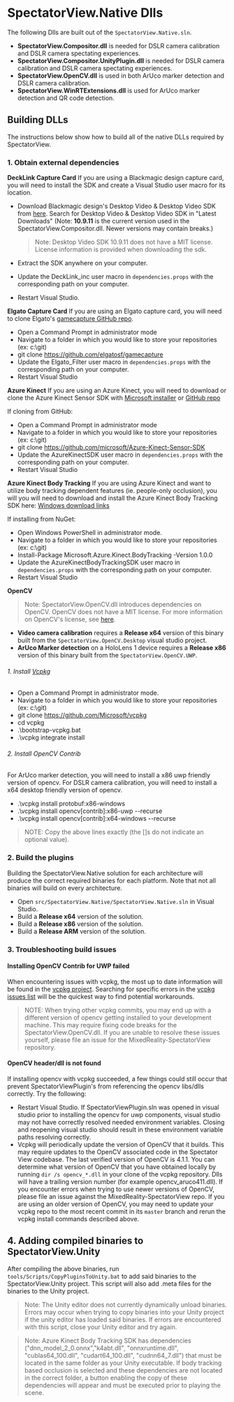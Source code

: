# SpectatorView.Native Dlls

The following Dlls are built out of the `SpectatorView.Native.sln`.

- **SpectatorView.Compositor.dll** is needed for DSLR camera calibration and DSLR camera spectating experiences.
- **SpectatorView.Compositor.UnityPlugin.dll** is needed for DSLR camera calibration and DSLR camera spectating experiences.
- **SpectatorView.OpenCV.dll** is used in both ArUco marker detection and DSLR camera calibration.
- **SpectatorView.WinRTExtensions.dll** is used for ArUco marker detection and QR code detection.

## Building DLLs

The instructions below show how to build all of the native DLLs required by SpectatorView.

### 1. Obtain external dependencies

**DeckLink Capture Card**
If you are using a Blackmagic design capture card, you will need to install the SDK and create a Visual Studio user macro for its location.

- Download Blackmagic design's Desktop Video & Desktop Video SDK from [here](https://www.blackmagicdesign.com/support). Search for Desktop Video & Desktop Video SDK in "Latest Downloads" (Note: **10.9.11** is the current version used in the SpectatorView.Compositor.dll. Newer versions may contain breaks.)

    >Note: Desktop Video SDK 10.9.11 does not have a MIT license. License information is provided when downloading the sdk.

- Extract the SDK anywhere on your computer.
- Update the DeckLink_inc user macro in `dependencies.props` with the corresponding path on your computer.
- Restart Visual Studio.

**Elgato Capture Card**
If you are using an Elgato capture card, you will need to clone Elgato's [gamecapture GitHub repo](https://github.com/elgatosf/gamecapture).

- Open a Command Prompt in administrator mode
- Navigate to a folder in which you would like to store your repositories (ex: c:\git)
- git clone <https://github.com/elgatosf/gamecapture>
- Update the Elgato_Filter user macro in `dependencies.props` with the corresponding path on your computer.
- Restart Visual Studio

**Azure Kinect**
If you are using an Azure Kinect, you will need to download or clone the Azure Kinect Sensor SDK with [Microsoft installer](https://download.microsoft.com/download/e/6/6/e66482b2-b6c1-4e34-bfee-95294163fc40/Azure%20Kinect%20SDK%201.3.0.exe) or [GitHub repo](https://github.com/microsoft/Azure-Kinect-Sensor-SDK)

If cloning from GitHub: 
- Open a Command Prompt in administrator mode
- Navigate to a folder in which you would like to store your repositories (ex: c:\git)
- git clone <https://github.com/microsoft/Azure-Kinect-Sensor-SDK>
- Update the AzureKinectSDK user macro in `dependencies.props` with the corresponding path on your computer.
- Restart Visual Studio

**Azure Kinect Body Tracking**
If you are using Azure Kinect and want to utilize body tracking dependent features (ie. people-only occlusion), you will you will need to download and install the Azure Kinect Body Tracking SDK here: [Windows download links](https://docs.microsoft.com/en-us/azure/kinect-dk/body-sdk-download)

If installing from NuGet: 
- Open Windows PowerShell in administrator mode.
- Navigate to a folder in which you would like to store your repositories (ex: c:\git)
- Install-Package Microsoft.Azure.Kinect.BodyTracking -Version 1.0.0 
- Update the AzureKinectBodyTrackingSDK user macro in `dependencies.props` with the corresponding path on your computer.
- Restart Visual Studio

**OpenCV**

>Note: SpectatorView.OpenCV.dll introduces dependencies on OpenCV. OpenCV does not have a MIT license. For more information on OpenCV's license, see [here](https://opencv.org/license/).

- **Video camera calibration** requires a **Release x64** version of this binary built from the `SpectatorView.OpenCV.Desktop` visual studio project.
- **ArUco Marker detection** on a HoloLens 1 device requires a **Release x86** version of this binary built from the `SpectatorView.OpenCV.UWP`.

###### 1. Install [Vcpkg](https://github.com/microsoft/vcpkg)

- Open a Command Prompt in administrator mode.
- Navigate to a folder in which you would like to store your repositories (ex: c:\git)
- git clone <https://github.com/Microsoft/vcpkg>
- cd vcpkg
- .\bootstrap-vcpkg.bat
- .\vcpkg integrate install

###### 2. Install OpenCV Contrib

For ArUco marker detection, you will need to install a x86 uwp friendly version of opencv. For DSLR camera calibration, you will need to install a x64 desktop friendly version of opencv.

- .\vcpkg install protobuf:x86-windows
- .\vcpkg install opencv[contrib]:x86-uwp --recurse
- .\vcpkg install opencv[contrib]:x64-windows --recurse

>NOTE: Copy the above lines exactly (the []s do not indicate an optional value).

### 2. Build the plugins

Building the SpectatorView.Native solution for each architecture will produce the correct required binaries for each platform. Note that not all binaries will build on every architecture.
- Open `src/SpectatorView.Native/SpectatorView.Native.sln` in Visual Studio.
- Build a **Release x64** version of the solution.
- Build a **Release x86** version of the solution.
- Build a **Release ARM** version of the solution.


### 3. Troubleshooting build issues

#### Installing OpenCV Contrib for UWP failed

When encountering issues with vcpkg, the most up to date information will be found in the [vcpkg project](https://github.com/microsoft/vcpkg). Searching for specific errors in the [vcpkg issues list](https://github.com/microsoft/vcpkg/issues) will be the quickest way to find potential workarounds.
>NOTE: When trying other vcpkg commits, you may end up with a different version of opencv getting installed to your development machine. This may require fixing code breaks for the SpectatorView.OpenCV.dll. If you are unable to resolve these issues yourself, please file an issue for the MixedReality-SpectatorView repository.

#### OpenCV header/dll is not found

If installing opencv with vcpkg succeeded, a few things could still occur that prevent SpectatorViewPlugin's from referencing the opencv libs/dlls correctly. Try the following:

- Restart Visual Studio. If SpectatorViewPlugin.sln was opened in visual studio prior to installing the opencv for uwp components, visual studio may not have correctly resolved needed environment variables. Closing and reopening visual studio should result in these environment variable paths resolving correctly.
- Vcpkg will periodically update the version of OpenCV that it builds. This may require updates to the OpenCV associated code in the Spectator View codebase. The last verified version of OpenCV is 4.1.1. You can determine what version of OpenCV that you have obtained locally by running `dir /s opencv_*.dll` in your clone of the vcpkg repository. Dlls will have a trailing version number (for example opencv_aruco411.dll). If you encounter errors when trying to use newer versions of OpenCV, please file an issue against the MixedReality-SpectatorView repo. If you are using an older version of OpenCV, you may need to update your vcpkg repo to the most recent commit in its `master` branch and rerun the vcpkg install commands described above.

## 4. Adding compiled binaries to SpectatorView.Unity

After compiling the above binaries, run `tools/Scripts/CopyPluginsToUnity.bat` to add said binaries to the SpectatorView.Unity project. This script will also add .meta files for the binaries to the Unity project.
>Note: The Unity editor does not currently dynamically unload binaries. Errors may occur when trying to copy binaries into your Unity project if the unity editor has loaded said binaries. If errors are encountered with this script, close your Unity editor and try again.

>Note: Azure Kinect Body Tracking SDK has dependencies ("dnn_model_2_0.onnx","k4abt.dll", "onnxruntime.dll", "cublas64_100.dll", "cudart64_100.dll", "cudnn64_7.dll") that must be located in the same folder as your Unity executable. If body tracking based occlusion is selected and these dependencies are not located in the correct folder, a button enabling the copy of these dependencies will appear and must be executed prior to playing the scene. 
